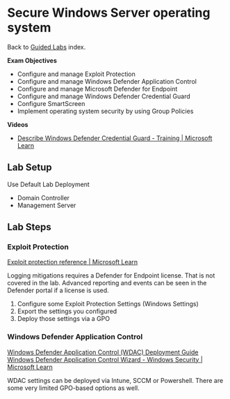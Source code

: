 # Secure Windows Server operating system
Back to [Guided Labs](https://github.com/DanZab/az801/tree/main/Guided%20Labs) index.

**Exam Objectives**
- Configure and manage Exploit Protection
- Configure and manage Windows Defender Application Control
- Configure and manage Microsoft Defender for Endpoint
- Configure and manage Windows Defender Credential Guard
- Configure SmartScreen
- Implement operating system security by using Group Policies

**Videos**


- [Describe Windows Defender Credential Guard - Training | Microsoft Learn](https://learn.microsoft.com/en-us/training/modules/secure-windows-server-user-accounts/4-what-is-windows-defender-credential-guard)

## Lab Setup
Use Default Lab Deployment
- Domain Controller
- Management Server

## Lab Steps
### Exploit Protection
[Exploit protection reference | Microsoft Learn](https://learn.microsoft.com/en-us/microsoft-365/security/defender-endpoint/exploit-protection-reference?view=o365-worldwide)

Logging mitigations requires a Defender for Endpoint license. That is not covered in the lab. Advanced reporting and events can be seen in the Defender portal if a license is used.

1. Configure some Exploit Protection Settings (Windows Settings)
2. Export the settings you configured
3. Deploy those settings via a GPO

### Windows Defender Application Control
[Windows Defender Application Control (WDAC) Deployment Guide](https://learn.microsoft.com/en-us/windows/security/application-security/application-control/windows-defender-application-control/deployment/wdac-deployment-guide)
[Windows Defender Application Control Wizard - Windows Security | Microsoft Learn](https://learn.microsoft.com/en-us/windows/security/application-security/application-control/windows-defender-application-control/design/wdac-wizard)

WDAC settings can be deployed via Intune, SCCM or Powershell. There are some very limited GPO-based options as well.

